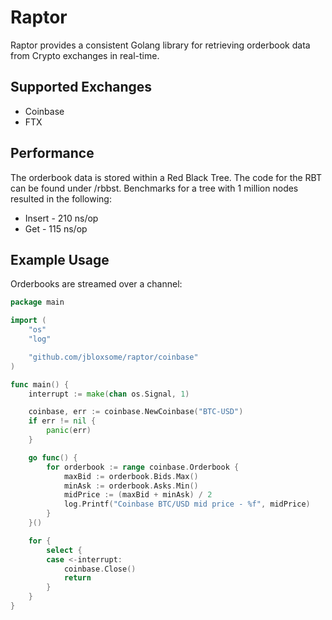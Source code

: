# Raptor
Raptor provides a consistent Golang library for retrieving orderbook data from Crypto exchanges in real-time.

## Supported Exchanges
- Coinbase
- FTX

## Performance
The orderbook data is stored within a Red Black Tree. The code for the RBT can be found under /rbbst. Benchmarks for a tree with 1 million nodes resulted in the following:

- Insert - 210 ns/op
- Get    - 115 ns/op

## Example Usage
Orderbooks are streamed over a channel:

```go
package main

import (
	"os"
	"log"

	"github.com/jbloxsome/raptor/coinbase"
)

func main() {
	interrupt := make(chan os.Signal, 1)

	coinbase, err := coinbase.NewCoinbase("BTC-USD")
	if err != nil {
		panic(err)
	}

	go func() {
		for orderbook := range coinbase.Orderbook {
			maxBid := orderbook.Bids.Max()
			minAsk := orderbook.Asks.Min()
			midPrice := (maxBid + minAsk) / 2
			log.Printf("Coinbase BTC/USD mid price - %f", midPrice)
		}
	}()

	for {
		select {
		case <-interrupt:
			coinbase.Close()
			return
		}
	}
}
```
